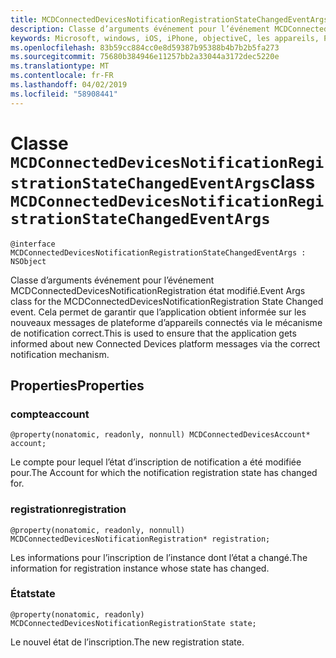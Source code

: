 ```yaml
---
title: MCDConnectedDevicesNotificationRegistrationStateChangedEventArgs
description: Classe d’arguments événement pour l’événement MCDConnectedDevicesNotificationRegistration état modifié.
keywords: Microsoft, windows, iOS, iPhone, objectiveC, les appareils, Project Rome connectés
ms.openlocfilehash: 83b59cc884cc0e8d59387b95388b4b7b2b5fa273
ms.sourcegitcommit: 75680b384946e11257bb2a33044a3172dec5220e
ms.translationtype: MT
ms.contentlocale: fr-FR
ms.lasthandoff: 04/02/2019
ms.locfileid: "58908441"
---
```

# <a name="class-mcdconnecteddevicesnotificationregistrationstatechangedeventargs"></a><span data-ttu-id="f6fc7-104">Classe `MCDConnectedDevicesNotificationRegistrationStateChangedEventArgs`</span><span class="sxs-lookup"><span data-stu-id="f6fc7-104">class `MCDConnectedDevicesNotificationRegistrationStateChangedEventArgs`</span></span> 

```
@interface MCDConnectedDevicesNotificationRegistrationStateChangedEventArgs : NSObject
```  
<span data-ttu-id="f6fc7-105">Classe d’arguments événement pour l’événement MCDConnectedDevicesNotificationRegistration état modifié.</span><span class="sxs-lookup"><span data-stu-id="f6fc7-105">Event Args class for the MCDConnectedDevicesNotificationRegistration State Changed event.</span></span> <span data-ttu-id="f6fc7-106">Cela permet de garantir que l’application obtient informée sur les nouveaux messages de plateforme d’appareils connectés via le mécanisme de notification correct.</span><span class="sxs-lookup"><span data-stu-id="f6fc7-106">This is used to ensure that the application gets informed about new Connected Devices platform messages via the correct notification mechanism.</span></span>

## <a name="properties"></a><span data-ttu-id="f6fc7-107">Properties</span><span class="sxs-lookup"><span data-stu-id="f6fc7-107">Properties</span></span>

### <a name="account"></a><span data-ttu-id="f6fc7-108">compte</span><span class="sxs-lookup"><span data-stu-id="f6fc7-108">account</span></span>
`@property(nonatomic, readonly, nonnull) MCDConnectedDevicesAccount* account;`

<span data-ttu-id="f6fc7-109">Le compte pour lequel l’état d’inscription de notification a été modifiée pour.</span><span class="sxs-lookup"><span data-stu-id="f6fc7-109">The Account for which the notification registration state has changed for.</span></span>

### <a name="registration"></a><span data-ttu-id="f6fc7-110">registration</span><span class="sxs-lookup"><span data-stu-id="f6fc7-110">registration</span></span>
`@property(nonatomic, readonly, nonnull) MCDConnectedDevicesNotificationRegistration* registration;`

<span data-ttu-id="f6fc7-111">Les informations pour l’inscription de l’instance dont l’état a changé.</span><span class="sxs-lookup"><span data-stu-id="f6fc7-111">The information for registration instance whose state has changed.</span></span>

### <a name="state"></a><span data-ttu-id="f6fc7-112">État</span><span class="sxs-lookup"><span data-stu-id="f6fc7-112">state</span></span>
`@property(nonatomic, readonly) MCDConnectedDevicesNotificationRegistrationState state;`

<span data-ttu-id="f6fc7-113">Le nouvel état de l’inscription.</span><span class="sxs-lookup"><span data-stu-id="f6fc7-113">The new registration state.</span></span>